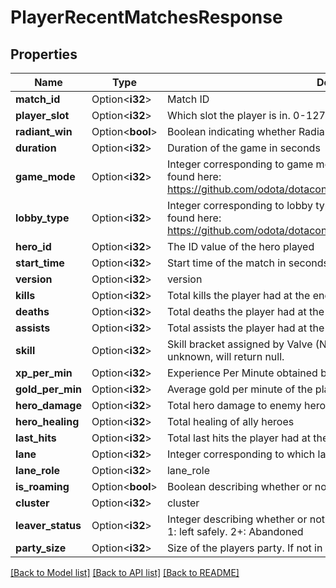 # PlayerRecentMatchesResponse

## Properties

Name | Type | Description | Notes
------------ | ------------- | ------------- | -------------
**match_id** | Option<**i32**> | Match ID | [optional]
**player_slot** | Option<**i32**> | Which slot the player is in. 0-127 are Radiant, 128-255 are Dire | [optional]
**radiant_win** | Option<**bool**> | Boolean indicating whether Radiant won the match | [optional]
**duration** | Option<**i32**> | Duration of the game in seconds | [optional]
**game_mode** | Option<**i32**> | Integer corresponding to game mode played. List of constants can be found here: https://github.com/odota/dotaconstants/blob/master/json/game_mode.json | [optional]
**lobby_type** | Option<**i32**> | Integer corresponding to lobby type of match. List of constants can be found here: https://github.com/odota/dotaconstants/blob/master/json/lobby_type.json | [optional]
**hero_id** | Option<**i32**> | The ID value of the hero played | [optional]
**start_time** | Option<**i32**> | Start time of the match in seconds elapsed since 1970 | [optional]
**version** | Option<**i32**> | version | [optional]
**kills** | Option<**i32**> | Total kills the player had at the end of the match | [optional]
**deaths** | Option<**i32**> | Total deaths the player had at the end of the match | [optional]
**assists** | Option<**i32**> | Total assists the player had at the end of the match | [optional]
**skill** | Option<**i32**> | Skill bracket assigned by Valve (Normal, High, Very High). If the skill is unknown, will return null. | [optional]
**xp_per_min** | Option<**i32**> | Experience Per Minute obtained by the player | [optional]
**gold_per_min** | Option<**i32**> | Average gold per minute of the player | [optional]
**hero_damage** | Option<**i32**> | Total hero damage to enemy heroes | [optional]
**hero_healing** | Option<**i32**> | Total healing of ally heroes | [optional]
**last_hits** | Option<**i32**> | Total last hits the player had at the end of the match | [optional]
**lane** | Option<**i32**> | Integer corresponding to which lane the player laned in for the match | [optional]
**lane_role** | Option<**i32**> | lane_role | [optional]
**is_roaming** | Option<**bool**> | Boolean describing whether or not the player roamed | [optional]
**cluster** | Option<**i32**> | cluster | [optional]
**leaver_status** | Option<**i32**> | Integer describing whether or not the player left the game. 0: didn't leave. 1: left safely. 2+: Abandoned | [optional]
**party_size** | Option<**i32**> | Size of the players party. If not in a party, will return 1. | [optional]

[[Back to Model list]](../README.md#documentation-for-models) [[Back to API list]](../README.md#documentation-for-api-endpoints) [[Back to README]](../README.md)


